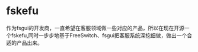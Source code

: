 # fskefu

  作为fsgui的开发商，一直希望在客服领域做一些对应的产品，所以在现在开源一个fskefu,同时一步步地基于FreeSwitch、fsgui把客服系统深挖细做，做出一个合适的产品出来。
